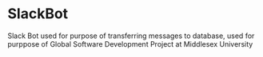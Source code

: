 # SlackBot
Slack Bot used for purpose of transferring messages to database, used for purppose of Global Software Development Project at Middlesex University
